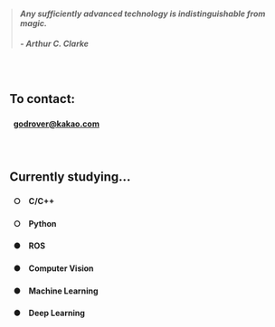 > #### *Any sufficiently advanced technology is indistinguishable from magic.*
> ##### - Arthur C. Clarke

　

## 　**To contact:**
#### 　　godrover@kakao.com

　

## 　**Currently studying...**
#### 　　○　C/C++
#### 　　○　Python
#### 　　●　ROS
#### 　　●　Computer Vision
#### 　　●　Machine Learning
#### 　　●　Deep Learning

